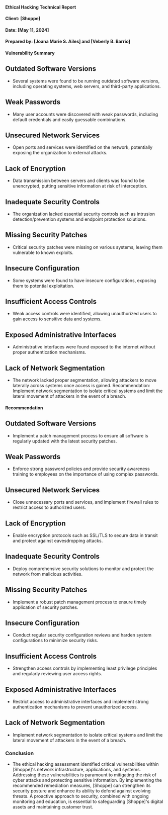#### Ethical Hacking Technical Report
#### Client: [Shoppe]
#### Date: [May 11, 2024]
#### Prepared by: [Joana Marie S. Ailes] and [Veberly B. Barrio]


#### Vulnerability Summary

## Outdated Software Versions

   * Several systems were found to be running outdated software versions, including operating systems, web servers, and third-party applications.

## Weak Passwords

   * Many user accounts were discovered with weak passwords, including default credentials and easily guessable combinations.

## Unsecured Network Services

   * Open ports and services were identified on the network, potentially exposing the organization to external attacks.

## Lack of Encryption

   * Data transmission between servers and clients was found to be unencrypted, putting sensitive information at risk of interception.

## Inadequate Security Controls

   * The organization lacked essential security controls such as intrusion detection/prevention systems and endpoint protection solutions.

## Missing Security Patches

  * Critical security patches were missing on various systems, leaving them vulnerable to known exploits.

## Insecure Configuration

  * Some systems were found to have insecure configurations, exposing them to potential exploitation.

## Insufficient Access Controls

  * Weak access controls were identified, allowing unauthorized users to gain access to sensitive data and systems.

## Exposed Administrative Interfaces

  * Administrative interfaces were found exposed to the internet without proper authentication mechanisms.

## Lack of Network Segmentation

  * The network lacked proper segmentation, allowing attackers to move laterally across systems once access is gained.
Recommendation: Implement network segmentation to isolate critical systems and limit the lateral movement of attackers in the event of a breach.

#### Recommendation

## Outdated Software Versions

  * Implement a patch management process to ensure all software is regularly updated with the latest security patches.

## Weak Passwords

  * Enforce strong password policies and provide security awareness training to employees on the importance of using complex passwords.

## Unsecured Network Services

  * Close unnecessary ports and services, and implement firewall rules to restrict access to authorized users.

## Lack of Encryption

  * Enable encryption protocols such as SSL/TLS to secure data in transit and protect against eavesdropping attacks.

## Inadequate Security Controls

  * Deploy comprehensive security solutions to monitor and protect the network from malicious activities.

## Missing Security Patches

  * Implement a robust patch management process to ensure timely application of security patches.

## Insecure Configuration

  * Conduct regular security configuration reviews and harden system configurations to minimize security risks.

## Insufficient Access Controls
  
  * Strengthen access controls by implementing least privilege principles and regularly reviewing user access rights.

## Exposed Administrative Interfaces
  
  * Restrict access to administrative interfaces and implement strong authentication mechanisms to prevent unauthorized access.

## Lack of Network Segmentation

  * Implement network segmentation to isolate critical systems and limit the lateral movement of attackers in the event of a breach.

### Conclusion

  * The ethical hacking assessment identified critical vulnerabilities within [Shoppe]'s network infrastructure, applications, and systems. Addressing these vulnerabilities is paramount to mitigating the risk of cyber attacks and protecting sensitive information. By implementing the recommended remediation measures, [Shoppe] can strengthen its security posture and enhance its ability to defend against evolving threats. A proactive approach to security, combined with ongoing monitoring and education, is essential to safeguarding [Shoppe]'s digital assets and maintaining customer trust.





